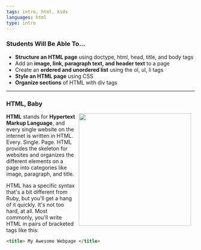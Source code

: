 ```yaml
---
tags: intro, html, kids
languages: html
type: intro
---
```

### Students Will Be Able To...
+ **Structure an HTML page** using doctype, html, head, title, and body tags
+ Add an **image, link, paragraph text, and header text** to a page
+ Create an **ordered and unordered list** using the ol, ul, li tags
+ **Style an HTML page** using CSS
+ **Organize sections** of HTML with div tags

---
### HTML, Baby
<img src="https://after-school-assets.s3.amazonaws.com/html-baby.png" width="300px" align="right" hspace="10">**HTML** stands for **Hypertext Markup Language**, and every single website on the internet is written in HTML. Every. Single. Page. HTML provides the skeleton for websites and organizes the different elements on a page into categories like image, paragraph, and title. 

HTML has a specific syntax that's a bit different from Ruby, but you'll get a hang of it quickly. It's not too hard, at all. Most commonly, you'll write HTML in pairs of bracketed tags like this:
```html
<title> My Awesome Webpage </title>
```
